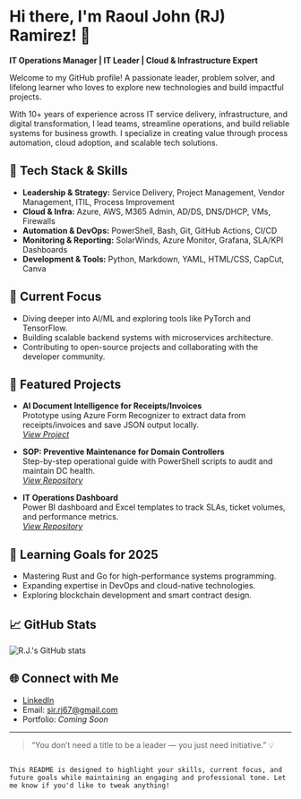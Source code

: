 # Hi there, I'm Raoul John (RJ) Ramirez! 👋

**IT Operations Manager | IT Leader | Cloud & Infrastructure Expert**

Welcome to my GitHub profile! A passionate leader, problem solver, and lifelong learner who loves to explore new technologies and build impactful projects.

With 10+ years of experience across IT service delivery, infrastructure, and digital transformation, I lead teams, streamline operations, and build reliable systems for business growth. I specialize in creating value through process automation, cloud adoption, and scalable tech solutions.



## 🔧 Tech Stack & Skills
- **Leadership & Strategy:** Service Delivery, Project Management, Vendor Management, ITIL, Process Improvement  
- **Cloud & Infra:** Azure, AWS, M365 Admin, AD/DS, DNS/DHCP, VMs, Firewalls  
- **Automation & DevOps:** PowerShell, Bash, Git, GitHub Actions, CI/CD  
- **Monitoring & Reporting:** SolarWinds, Azure Monitor, Grafana, SLA/KPI Dashboards  
- **Development & Tools:** Python, Markdown, YAML, HTML/CSS, CapCut, Canva

## 🚀 Current Focus
- Diving deeper into AI/ML and exploring tools like PyTorch and TensorFlow.
- Building scalable backend systems with microservices architecture.
- Contributing to open-source projects and collaborating with the developer community.

## 🚀 Featured Projects

- **AI Document Intelligence for Receipts/Invoices**  
  Prototype using Azure Form Recognizer to extract data from receipts/invoices and save JSON output locally.  
  *[View Project](#)*

- **SOP: Preventive Maintenance for Domain Controllers**  
  Step-by-step operational guide with PowerShell scripts to audit and maintain DC health.  
  *[View Repository](#)*

- **IT Operations Dashboard**  
  Power BI dashboard and Excel templates to track SLAs, ticket volumes, and performance metrics.  
  *[View Repository](#)*

## 🌱 Learning Goals for 2025
- Mastering Rust and Go for high-performance systems programming.
- Expanding expertise in DevOps and cloud-native technologies.
- Exploring blockchain development and smart contract design.

## 📈 GitHub Stats
![R.J.'s GitHub stats](https://github-readme-stats.vercel.app/api?username=rjramir3zz&show_icons=true&theme=radical)

## 🌐 Connect with Me
- [LinkedIn](https://www.linkedin.com/in/rjrmrz/)
- Email: sir.rj67@gmail.com
- Portfolio: *Coming Soon*

---
> “You don’t need a title to be a leader — you just need initiative.” 💡
````

This README is designed to highlight your skills, current focus, and future goals while maintaining an engaging and professional tone. Let me know if you'd like to tweak anything!
